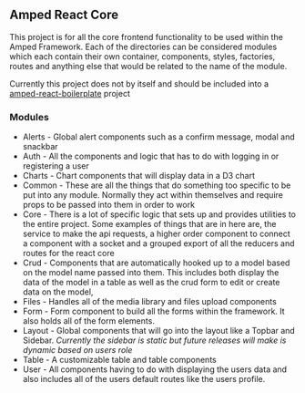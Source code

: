## Amped React Core

This project is for all the core frontend functionality to be used within the Amped Framework. Each of the directories can be considered modules which each contain their own container, components, styles, factories, routes and anything else that would be related to the name of the module.

Currently this project does not by itself and should be included into a [amped-react-boilerplate](https://github.com/rebelpixeldev/amped-react-boilerplate) project

### Modules
* Alerts - Global alert components such as a confirm message, modal and snackbar
* Auth - All the components and logic that has to do with logging in or registering a user
* Charts - Chart components that will display data in a D3 chart
* Common - These are all the things that do something too specific to be put into any module. Normally they act within themselves and require props to be passed into them in order to work
* Core - There is a lot of specific logic that sets up and provides utilities to the entire project. Some examples of things that are in here are, the service to make the api requests, a higher order component to connect a component with a socket and a grouped export of all the reducers and routes for the react core
* Crud - Components that are automatically hooked up to a model based on the model name passed into them. This includes both display the data of the model in a table as well as the crud form to edit or create data on the model,
* Files - Handles all of the media library and files upload components
* Form - Form component to build all the forms within the framework. It also holds all of the form elements.
* Layout - Global components that will go into the layout like a Topbar and Sidebar. *Currently the sidebar is static but future releases will make is dynamic based on users role*
* Table - A customizable table and table components
* User - All components having to do with displaying the users data and also includes all of the users default routes like the users profile.

